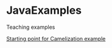 # JavaExamples
Teaching examples

<a href="https://gitpod.io/#https://github.com/djna/JavaExamples/tree/Camelize" >
    <p>Starting point for Camelization example</p>
</a>
